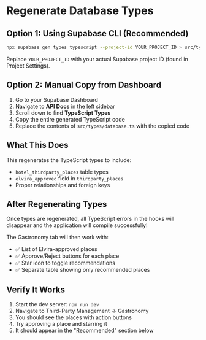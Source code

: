 # Regenerate Database Types

## Option 1: Using Supabase CLI (Recommended)

```bash
npx supabase gen types typescript --project-id YOUR_PROJECT_ID > src/types/database.ts
```

Replace `YOUR_PROJECT_ID` with your actual Supabase project ID (found in Project Settings).

## Option 2: Manual Copy from Dashboard

1. Go to your Supabase Dashboard
2. Navigate to **API Docs** in the left sidebar
3. Scroll down to find **TypeScript Types**
4. Copy the entire generated TypeScript code
5. Replace the contents of `src/types/database.ts` with the copied code

## What This Does

This regenerates the TypeScript types to include:

- `hotel_thirdparty_places` table types
- `elvira_approved` field in `thirdparty_places`
- Proper relationships and foreign keys

## After Regenerating Types

Once types are regenerated, all TypeScript errors in the hooks will disappear and the application will compile successfully!

The Gastronomy tab will then work with:

- ✅ List of Elvira-approved places
- ✅ Approve/Reject buttons for each place
- ✅ Star icon to toggle recommendations
- ✅ Separate table showing only recommended places

## Verify It Works

1. Start the dev server: `npm run dev`
2. Navigate to Third-Party Management → Gastronomy
3. You should see the places with action buttons
4. Try approving a place and starring it
5. It should appear in the "Recommended" section below
